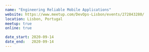 ```yaml
---
name: "Engineering Reliable Mobile Applications"
website: https://www.meetup.com/DevOps-Lisbon/events/272843280/
location: Lisbon, Portugal
meetup: true
online: true

date_start: 2020-09-14
date_end:   2020-09-14
---
```


